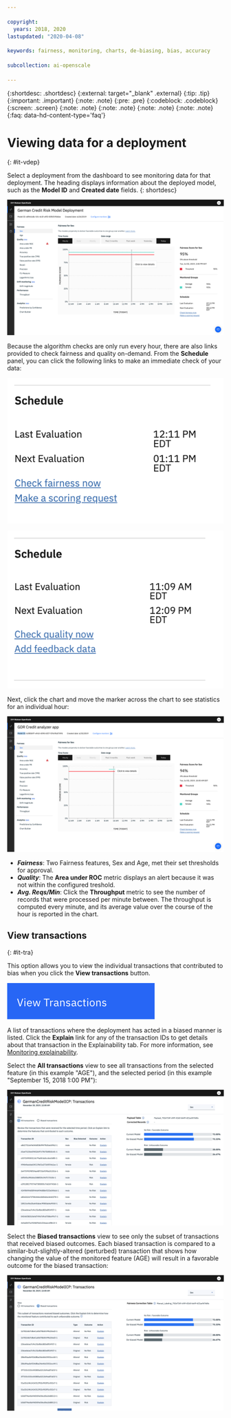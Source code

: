 ```yaml
---

copyright:
  years: 2018, 2020
lastupdated: "2020-04-08"

keywords: fairness, monitoring, charts, de-biasing, bias, accuracy

subcollection: ai-openscale

---
```


{:shortdesc: .shortdesc}
{:external: target="_blank" .external}
{:tip: .tip}
{:important: .important}
{:note: .note}
{:pre: .pre}
{:codeblock: .codeblock}
{:screen: .screen}
{:note: .note}
{:note: .note}
{:note: .note}
{:note: .note}
{:faq: data-hd-content-type='faq'}

# Viewing data for a deployment
{: #it-vdep}

Select a deployment from the dashboard to see monitoring data for that deployment. The heading displays information about the deployed model, such as the **Model ID** and **Created date** fields.
{: shortdesc}

![Time series chart is displayed with hours for one day and a fairness score](images/wos-insight-time-chart.png)

Because the algorithm checks are only run every hour, there are also links provided to check fairness and quality on-demand. From the **Schedule** panel, you can click the following links to make an immediate check of your data:

![check fairness button is shown](images/wos-fairness-button.png)


![check quality button is shown](images/wos-quality-button.png)

Next, click the chart and move the marker across the chart to see statistics for an individual hour:

![Time series chart detail is shown with a specific data point in the chart selected and a tooltip saying to click to view details](images/wos-insight-time-detail.png)

- ***Fairness***: Two Fairness features, Sex and Age, met their set thresholds for approval.
- ***Quality***: The **Area under ROC** metric displays an alert because it was not within the configured treshold.
- ***Avg. Reqs/Min***: Click the **Throughput** metric to see the number of records that were processed per minute between. The throughput is computed every minute, and its average value over the course of the hour is reported in the chart.


## View transactions
{: #it-tra}

This option allows you to view the individual transactions that contributed to bias when you click the **View transactions** button.

![View transactions button is displayed](images/wos-view_transactions.png)

A list of transactions where the deployment has acted in a biased manner is listed. Click the **Explain** link for any of the transaction IDs to get details about that transaction in the Explainability tab. For more information, see [Monitoring explainability](/docs/ai-openscale?topic=ai-openscale-ie-ov).

Select the **All transactions** view to see all transactions from the selected feature (in this example "AGE"), and the selected period (in this example "September 15, 2018 1:00 PM"):

![Transaction lists all transactions for a specific data point](images/wos-explain-all-transactions.png)

Select the **Biased transactions** view to see only the subset of transactions that received biased outcomes. Each biased transaction is compared to a similar-but-slightly-altered (perturbed) transaction that shows how changing the value of the monitored feature (AGE) will result in a favorable outcome for the biased transaction:

![Transaction lists only biased transactions](images/wos-explain-debias-transactions.png)


